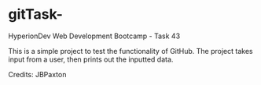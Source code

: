 # gitTask-
HyperionDev Web Development Bootcamp - Task 43

This is a simple project to test the functionality of GitHub.
The project takes input from a user, then prints out the inputted data.

Credits: JBPaxton
